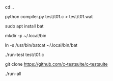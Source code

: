 cd ..

python compiler.py test/t01.c > test/t01.wat

sudo apt install bat

mkdir -p ~/.local/bin

ln -s /usr/bin/batcat ~/.local/bin/bat

./run-test test/t01.c

git clone https://github.com/c-testsuite/c-testsuite

./run-all